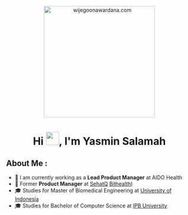 <div align="center" width="50">
    <img alt="wijegoonawardana.com" src="./assets/oh hi there.png" width="300"/>
</div>
<h1 align="center">Hi <img src="https://media.giphy.com/media/hvRJCLFzcasrR4ia7z/giphy.gif" width="35">, I'm Yasmin Salamah</h1>

## About Me :

- 🏢 I am currently working as a **Lead Product Manager** at AIDO Health
- 🏢 Former **Product Manager** at [SehatQ]([https://www.ilabs.lk/](https://kliniksehatq.com/)) [Bithealth]([bithealth.co.id))
- 🎓 Studies for Master of Biomedical Engineering at [University of Indonesia](ui.ac.id)
- 🎓 Studies for Bachelor of Computer Science at [IPB University](ipb.ac.id)
